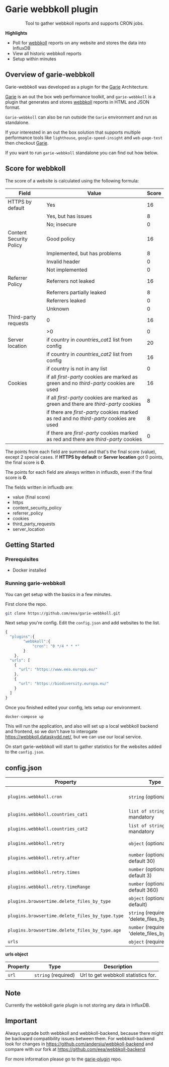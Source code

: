 
# Garie webbkoll plugin

<p align="center">
  <p align="center">Tool to gather webbkoll reports and supports CRON jobs.<p>
</p>

**Highlights**

-   Poll for [webbkoll](https://github.com/andersju/webbkoll) reports on any website and stores the data into InfluxDB
-   View all historic webbkoll reports
-   Setup within minutes

## Overview of garie-webbkoll

Garie-webbkoll was developed as a plugin for the [Garie](https://github.com/boyney123/garie) Architecture.

[Garie](https://github.com/boyney123/garie) is an out the box web performance toolkit, and `garie-webbkoll` is a plugin that generates and stores [webbkoll](https://github.com/andersju/webbkoll) reports in HTML and JSON format.

`Garie-webbkoll` can also be run outside the `Garie` environment and run as standalone.

If your interested in an out the box solution that supports multiple performance tools like `lighthouse`, `google-speed-insight` and `web-page-test` then checkout [Garie](https://github.com/boyney123/garie).

If you want to run `garie-webbkoll` standalone you can find out how below.

## Score for webbkoll

The score of a website is calculated using the following formula:

| Field | Value | Score|
|-------|--------|-----|
|HTTPS by default|Yes|16|
||Yes, but has issues|8|
||No; insecure|0|
|Content Security Policy|Good policy|16|
||Implemented, but has problems|8|
||Invalid header|0|
||Not implemented|0|
|Referrer Policy|Referrers not leaked|16|
||Referrers partially leaked|8|
||Referrers leaked|0|
||Unknown|0|
|Third-party requests|0|16|
||>0|0|
|Server location| if country in *countries_cat1* list from config|20|
|| if country in *countries_cat2* list from config|16|
|| if country is not in any list|0|
|Cookies| if all *first-party* cookies are marked as green and no *third-party* cookies are used|16|
|| if all *first-party* cookies are marked as green and there are *third-party* cookies|8|
|| if there are *first-party* cookies marked as red and no *third-party* cookies are used|8|
|| if there are *first-party* cookies marked as red and there are *third-party* cookies|0|

The points from each field are summed and that's the final score (value), except 2 special cases. If **HTTPS by default** or  **Server location** got 0 points, the final score is **0**.

The points for each field are always written in influxdb, even if the final score is **0**.

The fields written in influxdb are:

- value (final score)
- https
- content_security_policy
- referrer_policy
- cookies
- third_party_requests
- server_location

## Getting Started

### Prerequisites

-   Docker installed

### Running garie-webbkoll

You can get setup with the basics in a few minutes.

First clone the repo.

```sh
git clone https://github.com/eea/garie-webbkoll.git
```

Next setup you're config. Edit the `config.json` and add websites to the list.

```javascript
{
  "plugins":{
        "webbkoll":{
            "cron": "0 */4 * * *"
        }
    },
  "urls": [
    {
      "url": "https://www.eea.europa.eu/"
    },
    {
      "url": "https://biodiversity.europa.eu/"
    }
  ]
}
```

Once you finished edited your config, lets setup our environment.

```sh
docker-compose up
```

This will run the application, and also will set up a local webbkoll backend and frontend, so we don't have to interogate https://webbkoll.dataskydd.net/, but we can use our local service.

On start garie-webbkoll will start to gather statistics for the websites added to the `config.json`.


## config.json

| Property | Type                | Description                                                                          |
| -------- | ------------------- | ------------------------------------------------------------------------------------ |
| `plugins.webbkoll.cron`   | `string` (optional) | Cron timer. Supports syntax can be found [here].(https://www.npmjs.com/package/cron) |
| `plugins.webbkoll.countries_cat1`   | `list of strings` mandatory | If the servers is located in one of theese countries, it will get 20 points |
| `plugins.webbkoll.countries_cat2`   | `list of strings` mandatory | If the servers is located in one of theese countries, it will get 16 points |
| `plugins.webbkoll.retry`   | `object` (optional) | Configuration how to retry the failed tasks |
| `plugins.webbkoll.retry.after`   | `number` (optional, default 30) | Minutes before we retry to execute the tasks |
| `plugins.webbkoll.retry.times`   | `number` (optional, default 3) | How many time to retry to execute the failed tasks |
| `plugins.webbkoll.retry.timeRange`   | `number` (optional, default 360) | Period in minutes to be checked in influx, to know if a task failed |
| `plugins.browsertime.delete_files_by_type`   | `object` (optional, no default) | Configuration for deletion of custom files. (e.g. mp4 files)  |
| `plugins.browsertime.delete_files_by_type.type`   | `string` (required for 'delete_files_by_type') | The type / extension of the files we want to delete. (e.g. "mp4"). |
| `plugins.browsertime.delete_files_by_type.age`   | `number` (required for 'delete_files_by_type') | Maximum age (in days) of the custom files. Any older file will be deleted. |
| `urls`   | `object` (required) | Config for webbkoll. More detail below |

**urls object**

| Property                                | Type                 | Description                                               |
| --------------------------------------- | -------------------- | --------------------------------------------------------- |
| `url`                                   | `string` (required)  | Url to get webbkoll statistics for.                       |

## Note
Currently the webbkoll garie plugin is not storing any data in InfluxDB.

## Important
Always upgrade both webbkoll and webbkoll-backend, because there might be backward compatibility issues between them.
For webbkoll-backend look for changes in https://github.com/andersju/webbkoll-backend and compare with our fork at https://github.com/eea/webbkoll-backend

For more information please go to the [garie-plugin](https://github.com/eea/garie-plugin) repo.

